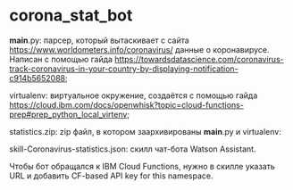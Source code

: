 # corona_stat_bot

__main__.py: парсер, который вытаскивает с сайта https://www.worldometers.info/coronavirus/ данные о коронавирусе. Написан с помощью гайда https://towardsdatascience.com/coronavirus-track-coronavirus-in-your-country-by-displaying-notification-c914b5652088;

virtualenv: виртуальное окружение, создаётся с помощью гайда https://cloud.ibm.com/docs/openwhisk?topic=cloud-functions-prep#prep_python_local_virtenv;

statistics.zip: zip файл, в котором заархивированы __main__.py и virtualenv:

skill-Coronavirus-statistics.json: скилл чат-бота Watson Assistant.

Чтобы бот обращался к IBM Cloud Functions, нужно в скилле указать URL и добавить CF-based API key for this namespace.
